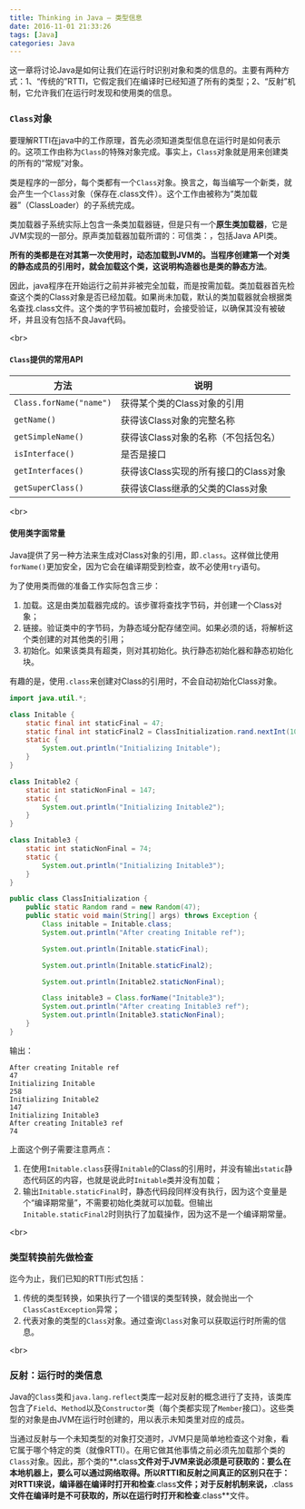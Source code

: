 ```yaml
---
title: Thinking in Java — 类型信息
date: 2016-11-01 21:33:26
tags: [Java]
categories: Java
---
```


这一章将讨论Java是如何让我们在运行时识别对象和类的信息的。主要有两种方式：1、“传统的”RTTI，它假定我们在编译时已经知道了所有的类型；2、“反射”机制，它允许我们在运行时发现和使用类的信息。

<!--more-->

### `Class`对象

要理解RTTI在java中的工作原理，首先必须知道类型信息在运行时是如何表示的。这项工作由称为`Class`的特殊对象完成。事实上，`Class`对象就是用来创建类的所有的“常规”对象。

类是程序的一部分，每个类都有一个`Class`对象。换言之，每当编写一个新类，就会产生一个`Class`对象（保存在.class文件）。这个工作由被称为“类加载器”（ClassLoader）的子系统完成。

类加载器子系统实际上包含一条类加载器链，但是只有一个**原生类加载器**，它是JVM实现的一部分。原声类加载器加载所谓的：可信类：，包括Java API类。

**所有的类都是在对其第一次使用时，动态加载到JVM的。**当程序创建第一个对类的静态成员的引用时，就会加载这个类，这说明**构造器也是类的静态方法**。

因此，java程序在开始运行之前并非被完全加载，而是按需加载。类加载器首先检查这个类的Class对象是否已经加载。如果尚未加载，默认的类加载器就会根据类名查找.class文件。这个类的字节码被加载时，会接受验证，以确保其没有被破坏，并且没有包括不良Java代码。

<br\>

#### `Class`提供的常用API

| 方法                      | 说明                      |
| ----------------------- | ----------------------- |
| `Class.forName("name")` | 获得某个类的Class对象的引用        |
| `getName()`             | 获得该Class对象的完整名称         |
| `getSimpleName()`       | 获得该Class对象的名称（不包括包名）    |
| `isInterface()`         | 是否是接口                   |
| `getInterfaces()`       | 获得该Class实现的所有接口的Class对象 |
| `getSuperClass()`       | 获得该Class继承的父类的Class对象   |

<br\>

#### 使用类字面常量

Java提供了另一种方法来生成对Class对象的引用，即`.class`。这样做比使用`forName()`更加安全，因为它会在编译期受到检查，故不必使用`try`语句。

为了使用类而做的准备工作实际包含三步：

1. 加载。这是由类加载器完成的。该步骤将查找字节码，并创建一个Class对象；
2. 链接。验证类中的字节码，为静态域分配存储空间。如果必须的话，将解析这个类创建的对其他类的引用；
3. 初始化。如果该类具有超类，则对其初始化。执行静态初始化器和静态初始化块。

有趣的是，使用`.class`来创建对Class的引用时，不会自动初始化Class对象。

```java
import java.util.*;

class Initable {
	static final int staticFinal = 47;
	static final int staticFinal2 = ClassInitialization.rand.nextInt(1000);
	static {
		System.out.println("Initializing Initable");
	}
}

class Initable2 {
	static int staticNonFinal = 147;
	static {
		System.out.println("Initializing Initable2");
	}
}

class Initable3 {
	static int staticNonFinal = 74;
	static {
		System.out.println("Initializing Initable3");
	}
}

public class ClassInitialization {
	public static Random rand = new Random(47);
	public static void main(String[] args) throws Exception {
		Class initable = Initable.class;
		System.out.println("After creating Initable ref");

		System.out.println(Initable.staticFinal);

		System.out.println(Initable.staticFinal2);

		System.out.println(Initable2.staticNonFinal);

		Class initable3 = Class.forName("Initable3");
		System.out.println("After creating Initable3 ref");
		System.out.println(Initable3.staticNonFinal);
	}
}
```

输出：

```shell
After creating Initable ref
47
Initializing Initable
258
Initializing Initable2
147
Initializing Initable3
After creating Initable3 ref
74
```

上面这个例子需要注意两点：

1. 在使用`Initable.class`获得`Initable`的Class的引用时，并没有输出`static`静态代码区的内容，也就是说此时`Initable`类并没有加载；
2. 输出`Initable.staticFinal`时，静态代码段同样没有执行，因为这个变量是个“编译期常量”，不需要初始化类就可以加载。但输出`Initable.staticFinal2`时则执行了加载操作，因为这不是一个编译期常量。


<br\>

### 类型转换前先做检查

迄今为止，我们已知的RTTI形式包括：

1. 传统的类型转换，如果执行了一个错误的类型转换，就会抛出一个`ClassCastException`异常；
2. 代表对象的类型的`Class`对象。通过查询`Class`对象可以获取运行时所需的信息。

<br\>

### 反射：运行时的类信息

Java的`Class`类和`java.lang.reflect`类库一起对反射的概念进行了支持，该类库包含了`Field`、`Method`以及`Constructor`类（每个类都实现了`Member`接口）。这些类型的对象是由JVM在运行时创建的，用以表示未知类里对应的成员。

当通过反射与一个未知类型的对象打交道时，JVM只是简单地检查这个对象，看它属于哪个特定的类（就像RTTI）。在用它做其他事情之前必须先加载那个类的`Class`对象。因此，那个类的**.class**文件对于JVM来说必须是可获取的：要么在本地机器上，要么可以通过网络取得。所以RTTI和反射之间真正的区别只在于：对RTTI来说，编译器在编译时打开和检查**.class**文件；对于反射机制来说，**.class**文件在编译时是不可获取的，所以在运行时打开和检查**.class**文件。
